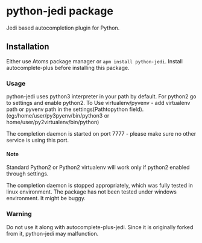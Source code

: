 # python-jedi package

Jedi based autocompletion plugin for Python.

## Installation
Either use Atoms package manager or `apm install python-jedi`. Install autocomplete-plus before installing this package.

### Usage

python-jedi uses python3 interpreter in your path by default.
For python2 go to settings and enable python2.
To Use virtualenv/pyvenv - add virtualenv path or pyvenv path in the settings(Pathtopython field).
(eg:/home/user/py3pyenv/bin/python3 or home/user/py2virtualenv/bin/python)


The completion daemon is started on port 7777 - please make sure no
other service is using this port.

#### Note

Standard Python2 or Python2 virtualenv will work only if python2 enabled through settings.

The completion daemon is stopped appropriately, which was fully tested in linux
environment. The package has not been tested under windows environment. It might
be buggy.

### Warning

Do not use it along with autocomplete-plus-jedi. Since it is originally forked
from it, python-jedi may malfunction. 
